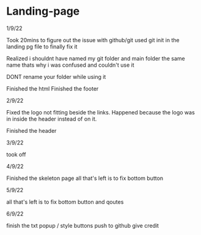 # Landing-page
1/9/22

<!-- Dont forget to push to github -->
Took 20mins to figure out the issue with github/git used git init in the landing pg file to finally fix it

Realized i shouldnt have named my git folder and main folder the same name thats why i was confused and couldn't use it 

DONT rename your folder while using it

<!-- Use the command, CTRL+SHIFT+P on windows or COMMAND+SHIFT+P on mac, then search "Developer: reload window", click on it, your vs will reload and enjoy your stress-free coding. -->

Finished the html
Finished the footer

2/9/22

Fixed the logo not fitting beside the links. Happened because the logo was in inside the header instead of on it.

Finished the header

<!-- I need to learn how to cut down on the selectors -->

3/9/22 

took off

4/9/22

Finished the skeleton page all that's left is to fix bottom button

5/9/22

all that's left is to fix bottom button and qoutes 

6/9/22
<!-- Final Day -->
finish the txt popup / style buttons 
push to github
give credit

